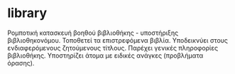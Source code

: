 # library
Ρομποτική κατασκευή βοηθού βιβλιοθήκης - υποστήριξης βιβλιοθηκονόμου. Τοποθετεί τα επιστρεφόμενα βιβλία. 
Υποδεικνύει στους ενδιαφερόμενους ζητούμενους τίτλους. Παρέχει γενικές πληροφορίες βιβλιοθήκης. 
Υποστηρίζει άτομα με ειδικές ανάγκες (προβλήματα όρασης).
